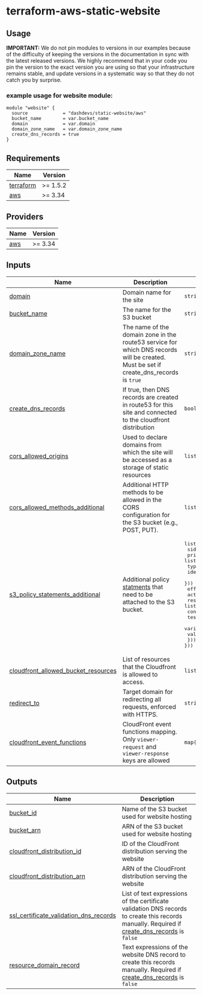 # terraform-aws-static-website


## Usage


**IMPORTANT:** We do not pin modules to versions in our examples because of the
difficulty of keeping the versions in the documentation in sync with the latest released versions.
We highly recommend that in your code you pin the version to the exact version you are
using so that your infrastructure remains stable, and update versions in a
systematic way so that they do not catch you by surprise.

### example usage for website module:
```
module "website" {
  source             = "dashdevs/static-website/aws"
  bucket_name        = var.bucket_name
  domain             = var.domain
  domain_zone_name   = var.domain_zone_name
  create_dns_records = true
}

```


<!-- markdownlint-restore -->
<!-- markdownlint-disable -->
## Requirements

| Name | Version |
|------|---------|
| <a name="requirement_terraform"></a> [terraform](#requirement\_terraform) | >= 1.5.2 |
| <a name="requirement_aws"></a> [aws](#requirement\_aws) | >= 3.34 |

## Providers

| Name | Version |
|------|---------|
| <a name="provider_aws"></a> [aws](#provider\_aws) | >= 3.34 |


## Inputs

| Name | Description | Type | Default | Required |
|------|-------------|------|---------|:--------:|
| <a name="input_domain"></a> [domain](#input\_domain) | Domain name for the site | `string` | `n/a` | yes |
| <a name="input_bucket_name"></a> [bucket\_name](#input\_bucket\_name) | The name for the S3 bucket | `string` | `n/a` | yes |
| <a name="input_domain_zone_name"></a> [domain\_zone\_name](#input\_domain\_zone\_name) | The name of the domain zone in the route53 service for which DNS records will be created. Must be set if create_dns_records is `true` | `string` | `null` | no |
| <a name="input_create_dns_records"></a> [create\_dns\_records](#input\_create\_dns\_records) | If true, then DNS records are created in route53 for this site and connected to the cloudfront distribution | `bool` |`true`| no |
| <a name="input_cors_allowed_origins"></a> [cors\_allowed\_origins](#input\_cors\_allowed\_origins) | Used to declare domains from which the site will be accessed as a storage of static resources | `list(string)` |`null`| no |
| <a name="input_cors_allowed_methods_additional"></a> [cors\_allowed\_methods\_additional](#input\_cors\_allowed\_methods\_additional) | Additional HTTP methods to be allowed in the CORS configuration for the S3 bucket (e.g., POST, PUT). | `list(string)` | `[]` | no |
| <a name="input_s3_policy_statements_additional"></a> [s3\_policy\_statements\_additional](#input\_s3\_policy\_statements\_additional) | Additional policy [statments](https://registry.terraform.io/providers/hashicorp/aws/latest/docs/data-sources/iam_policy_document#statement)  that need to be attached to the S3 bucket. | <pre>list(object({<br>  sid        = string<br>  principals = list(objec({<br>    type        = string<br>    identifiers = list(string)<br>  }))<br>  effect     = string<br>  actions    = list(string)<br>  resources  = list(string)<br>  conditions = list(object({<br>    test     = string<br>    variable = string<br>    values   = list(string)<br>  }))<br>}))</pre> | `[]` | no |
| <a name="input_cloudfront_allowed_bucket_resources"></a> [cloudfront\_allowed\_bucket\_resources](#input\_cloudfront\_allowed\_bucket\_resources) | List of resources that the Cloudfront is allowed to access.  | `list(string)` |`["*"]`| no |
| <a name="input_redirect_to"></a> [redirect\_to](#input\_redirect\_to) | Target domain for redirecting all requests, enforced with HTTPS. | `string` |`null`| no |
| <a name="input_cloudfront_event_functions"></a> [cloudfront\_event\_functions](#input\_cloudfront\_event\_functions) | CloudFront event functions mapping. Only `viewer-request` and `viewer-response` keys are allowed<br></pre> | `map(string)` | `{}` | no |

## Outputs

| Name | Description |
|------|-------------|
| <a name="output_bucket_id"></a> [bucket\_id](#output\_bucket\_id) | Name of the S3 bucket used for website hosting |
| <a name="output_bucket_arn"></a> [bucket\_arn](#output\_bucket\_arn) | ARN of the S3 bucket used for website hosting |
| <a name="output_cloudfront_distribution_id"></a> [cloudfront\_distribution\_id](#output\_cloudfront\_distribution\_id) | ID of the CloudFront distribution serving the website |
| <a name="output_cloudfront_distribution_arn"></a> [cloudfront\_distribution\_arn](#output\_cloudfront\_distribution\_arn) | ARN of the CloudFront distribution serving the website |
| <a name="output_ssl_certificate_validation_dns_records"></a> [ssl\_certificate\_validation\_dns\_records](#output\_ssl\_certificate\_validation\_dns\_records) | List of text expressions of the certificate validation DNS records to create this records manually. Required if [create\_dns\_records](#input\_create\_dns\_records) is `false` |
| <a name="output_resource_domain_record"></a> [resource\_domain\_record](#output\_resource\_domain\_record) | Text expressions of the website DNS record to create this records manually. Required if [create\_dns\_records](#input\_create\_dns\_records) is `false` |